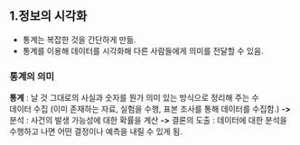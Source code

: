 ## 1.정보의 시각화
- 통계는 복잡한 것을 간단하게 만듦.<br>
- 통계를 이용해 데이터를 시각화해 다른 사람들에게 의미를 전달할 수 있음.<br>

### 통계의 의미
**통계** : 날 것 그대로의 사실과 숫자를 뭔가 의미 있는 방식으로 정리해 주는 수<br>
데이터 수집 (이미 존재하는 자료, 실험을 수행, 표본 조사를 통해 데이터를 수집함.) 
**->** 
분석 : 사건의 발생 가능성에 대한 확률을 계산
**->** 
결론의 도출 : 데이터에 대한 분석을 수행하고 나면 어떤 결정이나 예측을 내릴 수 있게 됨.
